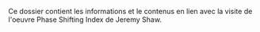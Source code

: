 Ce dossier contient les informations et le contenus en lien avec la visite de l'oeuvre Phase Shifting Index de Jeremy Shaw.
